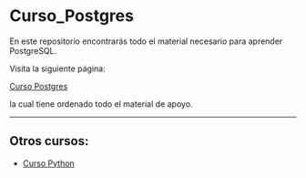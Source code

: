 # Curso_Postgres

En este repositorio encontrarás todo el material necesario para aprender PostgreSQL.

Visita la siguiente página: 

[Curso Postgres](https://luisapaez.github.io/Curso_Postgres/)

la cual tiene ordenado todo el material de apoyo.

---
## Otros cursos:

* [Curso Python](https://luisapaez.github.io/Curso_Python/)
